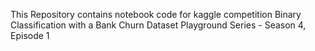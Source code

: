 This Repository contains notebook code for kaggle competition 
Binary Classification with a Bank Churn Dataset
Playground Series - Season 4, Episode 1
